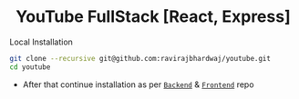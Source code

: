 <h1 align="center" style="border: 0;"> YouTube FullStack [React, Express]</h1>

Local Installation

```bash
git clone --recursive git@github.com:ravirajbhardwaj/youtube.git
cd youtube
```

- After that continue installation as per [`Backend`](https://github.com/ravirajbhardwaj/backend) & [`Frontend`](https://github.com/ravirajbhardwaj/frontend) repo
